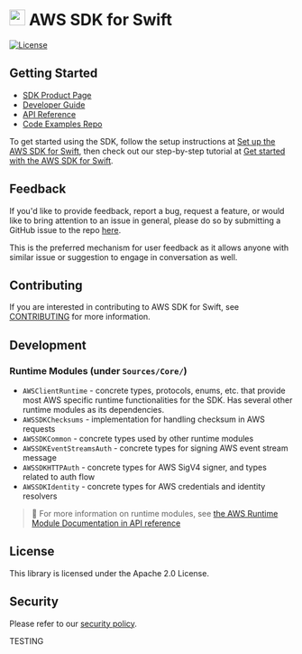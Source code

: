 # <img alt="aws_logo.png" src="https://avatars.githubusercontent.com/u/3299148?s=200&v=4" width="28"> AWS SDK for Swift

[![License][apache-badge]][apache-url]

[apache-badge]: https://img.shields.io/badge/License-Apache%202.0-blue.svg
[apache-url]: LICENSE

## Getting Started

- [SDK Product Page](https://aws.amazon.com/sdk-for-swift/)
- [Developer Guide](https://docs.aws.amazon.com/sdk-for-swift/latest/developer-guide/home.html)
- [API Reference](https://sdk.amazonaws.com/swift/api/awssdkforswift/latest/documentation/awssdkforswift)
- [Code Examples Repo](https://github.com/awsdocs/aws-doc-sdk-examples/tree/main/swift)

To get started using the SDK, follow the setup instructions at [Set up the AWS SDK for Swift](https://docs.aws.amazon.com/sdk-for-swift/latest/developer-guide/setting-up.html), then check out our step-by-step tutorial at [Get started with the AWS SDK for Swift](https://docs.aws.amazon.com/sdk-for-swift/latest/developer-guide/getting-started.html).

## Feedback

If you'd like to provide feedback, report a bug, request a feature, or would like to bring
attention to an issue in general, please do so by submitting a GitHub issue to the repo [here](https://github.com/awslabs/aws-sdk-swift/issues/new/choose).

This is the preferred mechanism for user feedback as it allows anyone with similar issue or suggestion to engage in conversation as well.

## Contributing

If you are interested in contributing to AWS SDK for Swift, see [CONTRIBUTING](CONTRIBUTING.md) for more information.

## Development

### Runtime Modules (under `Sources/Core/`)

* `AWSClientRuntime` - concrete types, protocols, enums, etc. that provide most AWS specific runtime functionalities for the SDK. 
                       Has several other runtime modules as its dependencies.
* `AWSSDKChecksums` - implementation for handling checksum in AWS requests
* `AWSSDKCommon` - concrete types used by other runtime modules
* `AWSSDKEventStreamsAuth` - concrete types for signing AWS event stream message
* `AWSSDKHTTPAuth` - concrete types for AWS SigV4 signer, and types related to auth flow
* `AWSSDKIdentity` - concrete types for AWS credentials and identity resolvers

> 📖 For more information on runtime modules, see [the AWS Runtime Module Documentation in API reference](https://sdk.amazonaws.com/swift/api/awssdkforswift/latest/documentation/awssdkforswift#AWS-Runtime-Module-Documentation)

## License

This library is licensed under the Apache 2.0 License.

## Security

Please refer to our [security policy](https://github.com/awslabs/aws-sdk-swift/security/policy).

TESTING